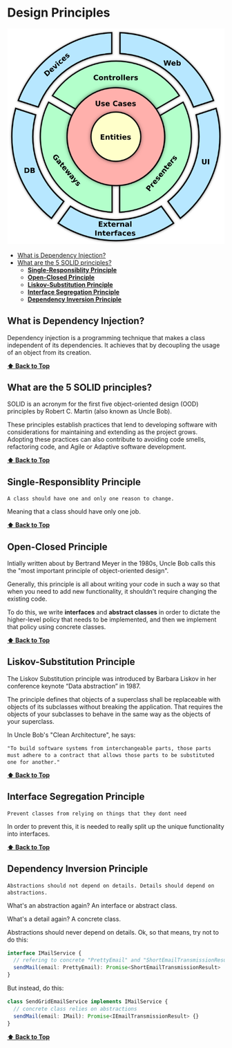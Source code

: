 # Design Principles

<link href="./ASSETS/STYLES.css" rel="stylesheet"></link>
<img src="./ASSETS/CLEAN-ARCHITECTURE.png" alt="Clean Archiytecture Diagram" class="logo"></img>

- [What is Dependency Injection?](#what-is-dependency-injection)
- [What are the 5 SOLID principles?](#what-are-the-5-solid-principles)
  - [**Single-Responsiblity Principle**](#single-responsiblity-principle)
  - [**Open-Closed Principle**](#open-closed-principle)
  - [**Liskov-Substitution Principle**](#liskov-substitution-principle)
  - [**Interface Segregation Principle**](#interface-segregation-principle)
  - [**Dependency Inversion Principle**](#dependency-inversion-principle)

## What is **Dependency Injection**?

Dependency injection is a programming technique that makes a class independent of its dependencies. It achieves that by decoupling the usage of an object from its creation.

**[⬆ Back to Top](#design-principles)**

## What are the 5 **SOLID principles**?

SOLID is an acronym for the first five object-oriented design (OOD) principles by Robert C. Martin (also known as Uncle Bob).

These principles establish practices that lend to developing software with considerations for maintaining and extending as the project grows. Adopting these practices can also contribute to avoiding code smells, refactoring code, and Agile or Adaptive software development.

**[⬆ Back to Top](#design-principles)**

## **Single-Responsiblity Principle**

```quote
A class should have one and only one reason to change.
```

Meaning that a class should have only one job.

**[⬆ Back to Top](#design-principles)**

## **Open-Closed Principle**

Intially written about by Bertrand Meyer in the 1980s, Uncle Bob calls this the "most important principle of object-oriented design".

Generally, this principle is all about writing your code in such a way so that when you need to add new functionality, it shouldn't require changing the existing code.

To do this, we write **interfaces** and **abstract classes** in order to dictate the higher-level policy that needs to be implemented, and then we implement that policy using concrete classes.

**[⬆ Back to Top](#design-principles)**

## **Liskov-Substitution Principle**

The Liskov Substitution principle was introduced by Barbara Liskov in her conference keynote “Data abstraction” in 1987.

The principle defines that objects of a superclass shall be replaceable with objects of its subclasses without breaking the application. That requires the objects of your subclasses to behave in the same way as the objects of your superclass.

In Uncle Bob's "Clean Architecture", he says:

```quote
"To build software systems from interchangeable parts, those parts must adhere to a contract that allows those parts to be substituted one for another."
```

**[⬆ Back to Top](#design-principles)**

## **Interface Segregation Principle**

```quote
Prevent classes from relying on things that they dont need
```

In order to prevent this, it is needed to really split up the unique functionality into interfaces.

**[⬆ Back to Top](#design-principles)**

## **Dependency Inversion Principle**

```quote
Abstractions should not depend on details. Details should depend on abstractions.
```

What's an abstraction again? An interface or abstract class.

What's a detail again? A concrete class.

Abstractions should never depend on details. Ok, so that means, try not to do this:

```typescript
interface IMailService {
  // refering to concrete "PrettyEmail" and "ShortEmailTransmissionResult" from an abstraction
  sendMail(email: PrettyEmail): Promise<ShortEmailTransmissionResult>
}
```

But instead, do this:

```typescript
class SendGridEmailService implements IMailService {
  // concrete class relies on abstractions
  sendMail(email: IMail): Promise<IEmailTransmissionResult> {}
}
```

**[⬆ Back to Top](#design-principles)**
